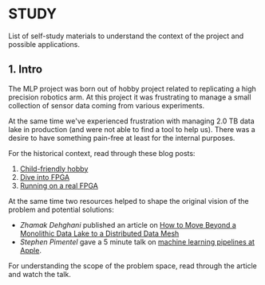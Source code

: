# STUDY

List of self-study materials to understand the context of the project
and possible applications.


## 1. Intro

The MLP project was born out of hobby project related to replicating a
high precision robotics arm. At this project it was frustrating to
manage a small collection of sensor data coming from various experiments.


At the same time we've experienced frustration with managing 2.0 TB
data lake in production (and were not able to find a tool to help
us). There was a desire to have something pain-free at least for the
internal purposes.

For the historical context, read through these blog posts:

1. [Child-friendly hobby](https://abdullin.com/child-friendly-hobby/)
2. [Dive into FPGA](https://abdullin.com/dive-into-fpga/)
3. [Running on a real FPGA](https://abdullin.com/running-on-a-real-fpga/)

At the same time two resources helped to shape the original vision of
the problem and potential solutions:

- _Zhamak Dehghani_ published an article on [How to Move Beyond a
  Monolithic Data Lake to a Distributed
  Data Mesh](https://martinfowler.com/articles/data-monolith-to-mesh.html)
- _Stephen Pimentel_ gave a 5 minute talk on [machine learning pipelines at Apple](https://www.youtube.com/watch?v=16uU_Aaxp9Y).

For understanding the scope of the problem space, read through the
article and watch the talk.
